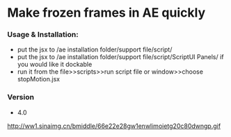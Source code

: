 
# Make frozen frames in AE quickly

### Usage & Installation:
  - put the jsx to  /ae installation folder/support file/script/
  - put the jsx to  /ae installation folder/support file/script/ScriptUI Panels/ if you would like it dockable
  - run it from the file>>scripts>>run script file or window>>choose stopMotion.jsx



### Version
 - 4.0 


<img>http://ww1.sinaimg.cn/bmiddle/66e22e28gw1enwlimoietg20c80dwngp.gif</img>
